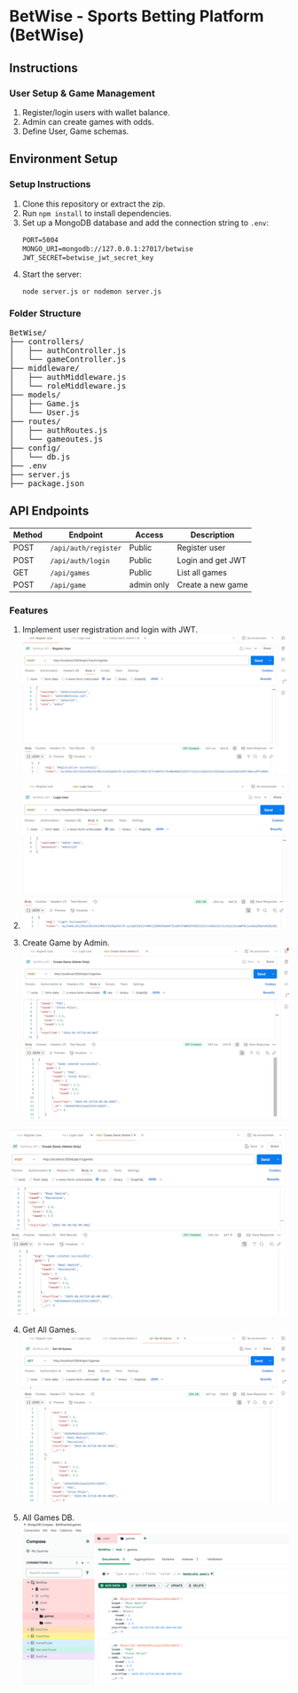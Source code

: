 # BetWise - Sports Betting Platform (BetWise) 
## Instructions
### User Setup & Game Management
1. Register/login users with wallet balance.
2. Admin can create games with odds.
3. Define User, Game schemas.

## Environment Setup
### Setup Instructions
1. Clone this repository or extract the zip.
2. Run `npm install` to install dependencies.
3. Set up a MongoDB database and add the connection string to `.env`:
   ```
   PORT=5004
   MONGO_URI=mongodb://127.0.0.1:27017/betwise
   JWT_SECRET=betwise_jwt_secret_key
   ```
4. Start the server:
   ```
   node server.js or nodemon server.js
   ```


### Folder Structure
<pre>
BetWise/
├── controllers/
│   ├── authController.js
│   └── gameController.js
├── middleware/
│   ├── authMiddleware.js
│   └── roleMiddleware.js
├── models/
│   ├── Game.js
│   └── User.js
├── routes/
│   ├── authRoutes.js
│   └── gameoutes.js
├── config/
│   └── db.js
├── .env
├── server.js
├── package.json
</pre>


## API Endpoints

| Method | Endpoint             | Access     | Description                   |
| ------ | -------------------- | ---------- | ----------------------------- |
| POST   | `/api/auth/register` | Public     | Register user                 |
| POST   | `/api/auth/login`    | Public     | Login and get JWT             |
| GET    | `/api/games     `    | Public     | List all games                |
| POST   | `/api/game`          | admin only | Create a new game             |


### Features
1. Implement user registration and login with JWT.
![User Registration](screenshots/register.png)

2. ![User Login](screenshots/login.png)

3. Create Game by Admin.
![Create Game by Admin](screenshots/create-games2.png)

![Create Game by Admin](screenshots/create-games.png)

4. Get All Games.
![Get All Games](screenshots/get-all-games.png)

5. All Games DB.
![All Games on DB](screenshots/gamesDB.png)
